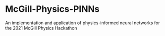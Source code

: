 # McGill-Physics-PINNs
An implementation and application of physics-informed neural networks for the 2021 McGill Physics Hackathon
